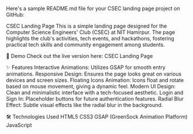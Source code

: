 
Here's a sample README.md file for your CSEC landing page project on GitHub:

CSEC Landing Page
This is a simple landing page designed for the Computer Science Engineers' Club (CSEC) at NIT Hamirpur. The page highlights the club's activities, tech events, and hackathons, fostering practical tech skills and community engagement among students.

🚀 Demo
Check out the live version here: CSEC Landing Page

✨ Features
Interactive Animations: Utilizes GSAP for smooth entry animations.
Responsive Design: Ensures the page looks great on various devices and screen sizes.
Floating Icons Animation: Icons float and rotate based on mouse movement, giving a dynamic feel.
Modern UI Design: Clean and minimalistic interface with a tech-focused aesthetic.
Login and Sign In: Placeholder buttons for future authentication features.
Radial Blur Effect: Subtle visual effects like the radial blur in the background.

🛠️ Technologies Used
HTML5
CSS3
GSAP (GreenSock Animation Platform)
JavaScript
